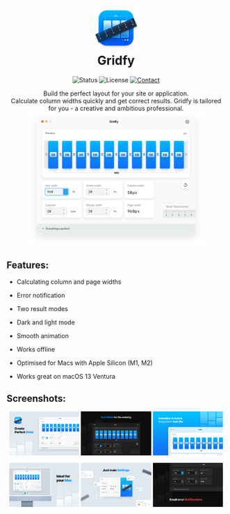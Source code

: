 <h1 align="center">
  <img src="Gridfy/Assets.xcassets/Icons/AppIcon.appiconset/Icon-512.png" width="20%"><br/>Gridfy
</h1>
<p align="center">
    <img alt="Status" src="https://img.shields.io/badge/status-active-brightgreen.svg?logo=git">
    <img alt="License" src="https://img.shields.io/badge/license-mit-brightgreen.svg?logo=open-source-initiative">
    <a href="https://twitter.com/slllava_design">
    <img alt="Contact" src="https://img.shields.io/badge/contact-@Slllava-blue.svg?logo=twitter&style=social">
    </a>
</p>

<p align="center">
Build the perfect layout for your site or application.<br/>
Calculate column widths quickly and get correct results. Gridfy is tailored for you - a creative and ambitious professional.
<img src="media/src-head.png" width="80%">
</p>

## Features:

- Calculating column and page widths

- Error notification

- Two result modes

- Dark and light mode

- Smooth animation

- Works offline

- Optimised for Macs with Apple Silicon (M1, M2)

- Works great on macOS 13 Ventura

## Screenshots:

<p float="left" align="center">
    <img src="media/pr-01.png" width="32%" />
    <img src="media/pr-02.png" width="32%" />
    <img src="media/pr-03.png" width="32%" />
</p>
<p float="left" align="center">
    <img src="media/pr-04.png" width="32%" />
    <img src="media/pr-05.png" width="32%" />
    <img src="media/pr-06.png" width="32%" />
</p>